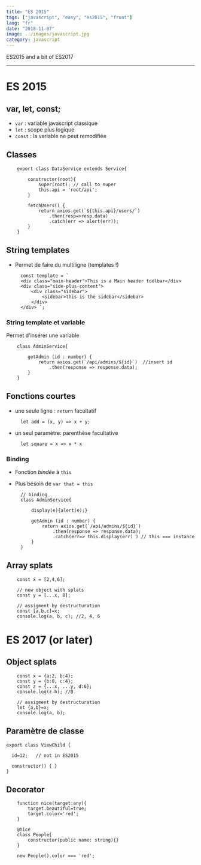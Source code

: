 ```yaml
---
title: "ES 2015"
tags: ["javascript", "easy", "es2015", "front"]
lang: "fr"
date: "2018-11-07"
image: ../images/javascript.jpg
category: javascript
---
```


ES2015 and a bit of ES2017

---

ES 2015
====

var, let, const;
---

* `var` : variable javascript classique
* `let` : scope plus logique
* `const` : la variable ne peut remodifiée 


Classes
----

        export class DataService extends Service{
        
            constructor(root){
                super(root); // call to super
                this.api = 'root/api';
            }
        
            fetchUsers() {        
                return axios.get(`${this.api}/users/`)
                    .then(resp=>resp.data)
                    .catch(err => alert(err));
            }
        }


String templates
---

* Permet de faire du multiligne (templates !)


        const template = `        
        <div class="main-header">This is a Main header toolbar</div>
        <div class="side-plus-content">        
            <div class="sidebar">
                <sidebar>this is the sidebar</sidebar>
            </div>        
        </div> `;

### String template et variable

Permet d'insérer une variable       
        
        
        class AdminService{               
            
            getAdmin (id : number) {
                return axios.get(`/api/admins/${id}`)  //insert id
                    .then(response => response.data);
            }        
        }
        


Fonctions courtes
-----

* une seule ligne : `return` facultatif


        let add = (x, y) => x + y;
        
* un seul paramètre: parenthèse facultative
    
    
        let square = x => x * x
        
        
### Binding

* Fonction *bindée* à `this`
* Plus besoin de `var that = this`
        

        // binding
        class AdminService{               
                    
            display(e){alert(e);}
            
            getAdmin (id : number) {
                return axios.get(`/api/admins/${id}`)
                    .then(response => response.data);
                    .catch(err=> this.display(err) ) // this === instance
            }        
        }
        
        

Array splats
----

        const x = [2,4,6];
        
        // new object with splats
        const y = [...x, 8];
        
        // assigment by destructuration
        const [a,b,c]=x;
        console.log(a, b, c); //2, 4, 6
        


ES 2017 (or later)
===

Object splats
----

        const x = {a:2, b:4};
        const y = {b:0, c:4};
        const z = {...x, ...y, d:6}; 
        console.log(z.b); //0
        
        // assigment by destructuration
        let {a,b}=x;
        console.log(a, b);


Paramètre de classe
----

    export class ViewChild {
    
      id=12;   // not in ES2015
    
      constructor() { }
    }
    
    
Decorator
---

        function nice(target:any){
            target.beautiful=true;
            target.color='red';
        }
        
        @nice
        class People{
            constructor(public name: string){}        
        }

        new People().color === 'red';















